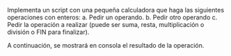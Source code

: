 Implementa un script con una pequeña calculadora que haga las siguientes operaciones con enteros: 
    a. Pedir un operando. 
    b. Pedir otro operando 
    c. Pedir la operación a realizar (puede ser suma, resta, multiplicación o división o FIN para finalizar). 
 
A continuación, se mostrará en consola el resultado de la operación. 